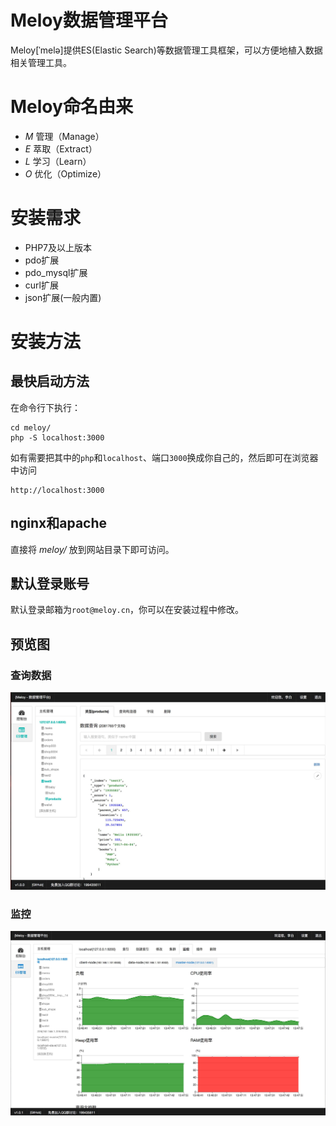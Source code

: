# Meloy数据管理平台
Meloy[ˈmelə]提供ES(Elastic Search)等数据管理工具框架，可以方便地植入数据相关管理工具。

# Meloy命名由来
* *M* 管理（Manage）
* *E* 萃取（Extract）
* *L* 学习（Learn）
* *O* 优化（Optimize）

# 安装需求
* PHP7及以上版本
* pdo扩展
* pdo_mysql扩展
* curl扩展
* json扩展(一般内置)

# 安装方法

## 最快启动方法
在命令行下执行：
~~~
cd meloy/
php -S localhost:3000
~~~

如有需要把其中的`php`和`localhost`、端口`3000`换成你自己的，然后即可在浏览器中访问
~~~
http://localhost:3000
~~~

## nginx和apache
直接将 *meloy/* 放到网站目录下即可访问。

## 默认登录账号
默认登录邮箱为`root@meloy.cn`，你可以在安装过程中修改。

## 预览图
### 查询数据
![查询数据](docs/images/screenshot.jpg "查询数据")

### 监控
![监控](docs/images/screenshot-monitor.jpg "监控")